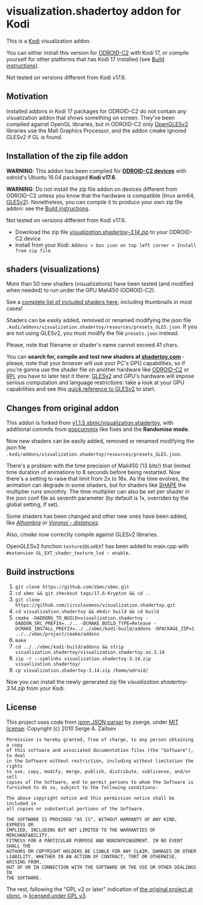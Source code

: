# visualization.shadertoy addon for Kodi

This is a [Kodi](http://kodi.tv) visualization addon.

You can either install this version for [ODROID-C2](https://www.hardkernel.com/shop/odroid-c2/) with Kodi 17, or compile yourself for other platforms that has Kodi 17 installed (see [Build instructions](https://github.com/circulosmeos/visualization.shadertoy#build-instructions)).

Not tested on versions different from Kodi v17.6.

## Motivation

Installed addons in Kodi 17 packages for ODROID-C2 do not contain any visualization addon that shows something on screen. They've been compiled against OpenGL libraries, but in ODROID-C2 only [OpenGLESv2](https://en.wikipedia.org/wiki/OpenGL_ES) libraries use the Mali Graphics Processor, and the addon cmake ignored GLESv2 if GL is found.

## Installation of the zip file addon

**WARNING**: This addon has been compiled for **[ODROID-C2 devices](https://www.hardkernel.com/shop/odroid-c2/)** with odroid's Ubuntu 16.04 packaged **Kodi v17.6**.

**WARNING**: Do not install the zip file addon on devices different from ODROID-C2 unless you know that the hardware is compatible (linux arm64, [GLESv2](https://en.wikipedia.org/wiki/OpenGL_ES)). Nonetheless, you can compile it to produce your own zip file addon: see the [Build instructions](https://github.com/circulosmeos/visualization.shadertoy#build-instructions).

Not tested on versions different from Kodi v17.6.

* Download the zip file *[visualization.shadertoy-3.14.zip](https://github.com/circulosmeos/visualization.shadertoy/releases/download/v3.14/visualization.shadertoy-3.14.zip)* to your ODROID-C2 device
* Install from your Kodi: `Addons > box icon on top left corner > Install from zip file`

## shaders (visualizations)

More than 50 new shaders (visualizations) have been tested (and modified when needed) to run under the GPU Mali450 (ODROID-C2).   

See a [complete list of included shaders here](https://github.com/circulosmeos/visualization.shadertoy/wiki), including thumbnails in most cases!

Shaders can be easily added, removed or renamed modifying the json file `.kodi/addons/visualization.shadertoy/resources/presets_GLES.json`. If you are not using GLESv2, you must modify the file `presets.json` instead.

Please, note that filename or shader's name cannot exceed 41 chars.   

You can **search for, compile and test new shaders at [shadertoy.com](https://www.shadertoy.com)** - please, note that your browser will use your PC's GPU capabilities, so if you're gonna use the shader file on another hardware like [ODROID-C2](https://www.hardkernel.com/shop/odroid-c2/) or [RPi](https://www.raspberrypi.org/products/), you have to later test it there: [GLESv2](https://en.wikipedia.org/wiki/OpenGL_ES) and GPU's hardware will impose serious computation and language restrictions: take a look at your GPU capabilities and see this [quick reference to GLESv2](https://www.khronos.org/opengles/sdk/docs/reference_cards/OpenGL-ES-2_0-Reference-card.pdf) to start.

## Changes from original addon

This addon is forked from [v1.1.5 xbmc/visualization.shadertoy](https://github.com/xbmc/visualization.shadertoy/tree/v1.1.5), with additional commits from [popcornmix](https://github.com/popcornmix/visualization.shadertoy) like fixes and the **Randomise mode**.

Now new shaders can be easily added, removed or renamed modifying the json file `.kodi/addons/visualization.shadertoy/resources/presets_GLES.json`.

There's a problem with the time precision of Mali450 (13 bits!) that limited time duration of animations to 8 seconds before being restarted. Now there's a setting to raise that limit from 2x to 16x. As the time evolves, the animation can degrade in some shaders, but for shaders like [SHAPE](https://www.shadertoy.com/view/Mtl3WH) the multiplier runs smoothly. The time multiplier can also be set per shader in the json conf file as seventh parameter (by default is 1x, overriden by the global setting, if set).

Some shaders has been changed and other new ones have been added, like *[Alhambra](https://www.shadertoy.com/view/lss3R7)* or *[Voronoi - distances](https://www.shadertoy.com/view/ldl3W8)*.

Also, *cmake* now correctly compile against GLESv2 libraries.

OpenGLESv2 function `texture2DLodEXT` has been added to main.cpp with `#extension GL_EXT_shader_texture_lod : enable`.

## Build instructions

1. `git clone https://github.com/xbmc/xbmc.git`
2. `cd xbmc && git checkout tags/17.6-Krypton && cd ..`
3. `git clone https://github.com/circulosmeos/visualization.shadertoy.git`
4. `cd visualization.shadertoy && mkdir build && cd build`
5. `cmake -DADDONS_TO_BUILD=visualization.shadertoy -DADDON_SRC_PREFIX=../.. -DCMAKE_BUILD_TYPE=Release -DCMAKE_INSTALL_PREFIX=../../xbmc/kodi-build/addons -DPACKAGE_ZIP=1 ../../xbmc/project/cmake/addons`
6. `make`
7. `cd ../../xbmc/kodi-build/addons && strip visualization.shadertoy/visualization.shadertoy.so.3.14`
8. `zip -r --symlinks visualization.shadertoy-3.14.zip visualization.shadertoy/`
9. `cp visualization.shadertoy-3.14.zip /home/odroid/`

Now you can install the newly generated zip file *visualization.shadertoy-3.14.zip* from your Kodi.

## License

This project uses code from [jsmn JSON parser](https://github.com/zserge/jsmn) by zserge, under [MIT license](https://github.com/zserge/jsmn/blob/master/LICENSE):
	Copyright (c) 2010 Serge A. Zaitsev

	Permission is hereby granted, free of charge, to any person obtaining a copy
	of this software and associated documentation files (the "Software"), to deal
	in the Software without restriction, including without limitation the rights
	to use, copy, modify, merge, publish, distribute, sublicense, and/or sell
	copies of the Software, and to permit persons to whom the Software is
	furnished to do so, subject to the following conditions:

	The above copyright notice and this permission notice shall be included in
	all copies or substantial portions of the Software.

	THE SOFTWARE IS PROVIDED "AS IS", WITHOUT WARRANTY OF ANY KIND, EXPRESS OR
	IMPLIED, INCLUDING BUT NOT LIMITED TO THE WARRANTIES OF MERCHANTABILITY,
	FITNESS FOR A PARTICULAR PURPOSE AND NONINFRINGEMENT. IN NO EVENT SHALL THE
	AUTHORS OR COPYRIGHT HOLDERS BE LIABLE FOR ANY CLAIM, DAMAGES OR OTHER
	LIABILITY, WHETHER IN AN ACTION OF CONTRACT, TORT OR OTHERWISE, ARISING FROM,
	OUT OF OR IN CONNECTION WITH THE SOFTWARE OR THE USE OR OTHER DEALINGS IN
	THE SOFTWARE.

The rest, following the "GPL v2 or later" indication of [the original project at xbmc](https://github.com/xbmc/visualization.shadertoy), is [licensed under GPL v3](https://www.gnu.org/licenses/gpl-3.0.en.html).
